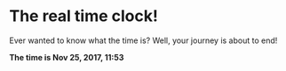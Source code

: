 # The real time clock!

Ever wanted to know what the time is? Well, your journey is about to end!

**The time is Nov 25, 2017, 11:53**